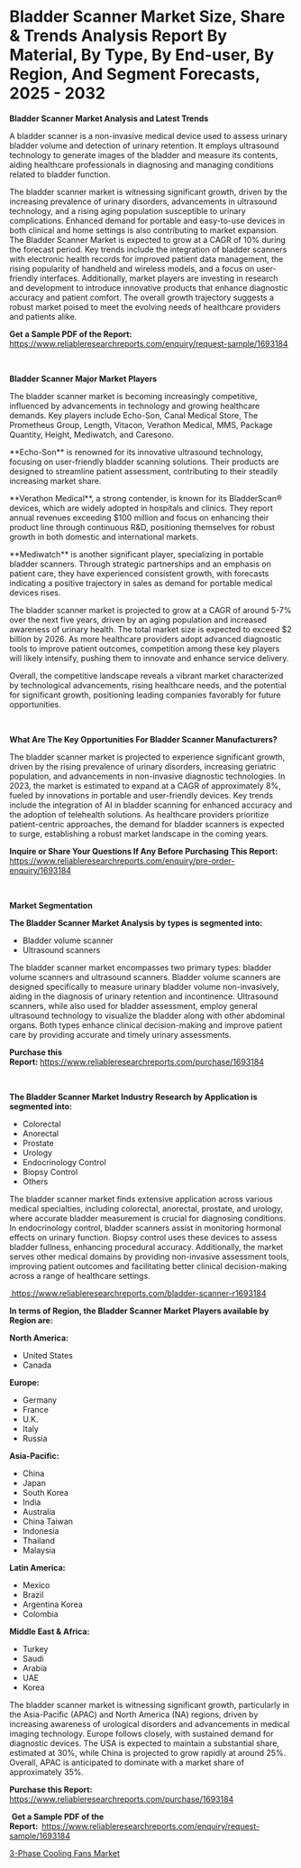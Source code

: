 <p><h1>Bladder Scanner Market Size, Share & Trends Analysis Report By Material, By Type, By End-user, By Region, And Segment Forecasts, 2025 - 2032</h1></p><p><strong>Bladder Scanner Market Analysis and Latest Trends</strong></p>
<p><p>A bladder scanner is a non-invasive medical device used to assess urinary bladder volume and detection of urinary retention. It employs ultrasound technology to generate images of the bladder and measure its contents, aiding healthcare professionals in diagnosing and managing conditions related to bladder function. </p><p>The bladder scanner market is witnessing significant growth, driven by the increasing prevalence of urinary disorders, advancements in ultrasound technology, and a rising aging population susceptible to urinary complications. Enhanced demand for portable and easy-to-use devices in both clinical and home settings is also contributing to market expansion. The Bladder Scanner Market is expected to grow at a CAGR of 10% during the forecast period. Key trends include the integration of bladder scanners with electronic health records for improved patient data management, the rising popularity of handheld and wireless models, and a focus on user-friendly interfaces. Additionally, market players are investing in research and development to introduce innovative products that enhance diagnostic accuracy and patient comfort. The overall growth trajectory suggests a robust market poised to meet the evolving needs of healthcare providers and patients alike.</p></p>
<p><strong>Get a Sample PDF of the Report:&nbsp;</strong> <a href="https://www.reliableresearchreports.com/enquiry/request-sample/1693184?utm_campaign=2009&utm_medium=2&utm_source=Github&utm_content=ia&utm_term=08012025&utm_id=bladder-scanner">https://www.reliableresearchreports.com/enquiry/request-sample/1693184</a></p>
<p>&nbsp;</p>
<p><strong>Bladder Scanner Major Market Players</strong></p>
<p><p>The bladder scanner market is becoming increasingly competitive, influenced by advancements in technology and growing healthcare demands. Key players include Echo-Son, Canal Medical Store, The Prometheus Group, Length, Vitacon, Verathon Medical, MMS, Package Quantity, Height, Mediwatch, and Caresono.</p><p>**Echo-Son** is renowned for its innovative ultrasound technology, focusing on user-friendly bladder scanning solutions. Their products are designed to streamline patient assessment, contributing to their steadily increasing market share. </p><p>**Verathon Medical**, a strong contender, is known for its BladderScan® devices, which are widely adopted in hospitals and clinics. They report annual revenues exceeding $100 million and focus on enhancing their product line through continuous R&D, positioning themselves for robust growth in both domestic and international markets.</p><p>**Mediwatch** is another significant player, specializing in portable bladder scanners. Through strategic partnerships and an emphasis on patient care, they have experienced consistent growth, with forecasts indicating a positive trajectory in sales as demand for portable medical devices rises.</p><p>The bladder scanner market is projected to grow at a CAGR of around 5-7% over the next five years, driven by an aging population and increased awareness of urinary health. The total market size is expected to exceed $2 billion by 2026. As more healthcare providers adopt advanced diagnostic tools to improve patient outcomes, competition among these key players will likely intensify, pushing them to innovate and enhance service delivery. </p><p>Overall, the competitive landscape reveals a vibrant market characterized by technological advancements, rising healthcare needs, and the potential for significant growth, positioning leading companies favorably for future opportunities.</p></p>
<p>&nbsp;</p>
<p><strong>What Are The Key Opportunities For Bladder Scanner Manufacturers?</strong></p>
<p><p>The bladder scanner market is projected to experience significant growth, driven by the rising prevalence of urinary disorders, increasing geriatric population, and advancements in non-invasive diagnostic technologies. In 2023, the market is estimated to expand at a CAGR of approximately 8%, fueled by innovations in portable and user-friendly devices. Key trends include the integration of AI in bladder scanning for enhanced accuracy and the adoption of telehealth solutions. As healthcare providers prioritize patient-centric approaches, the demand for bladder scanners is expected to surge, establishing a robust market landscape in the coming years.</p></p>
<p><strong>Inquire or Share Your Questions If Any Before Purchasing This Report:</strong> <a href="https://www.reliableresearchreports.com/enquiry/pre-order-enquiry/1693184?utm_campaign=2009&utm_medium=2&utm_source=Github&utm_content=ia&utm_term=08012025&utm_id=bladder-scanner">https://www.reliableresearchreports.com/enquiry/pre-order-enquiry/1693184</a></p>
<p>&nbsp;</p>
<p><strong>Market Segmentation</strong></p>
<p><strong>The Bladder Scanner Market Analysis by types is segmented into:</strong></p>
<p><ul><li>Bladder volume scanner</li><li>Ultrasound scanners</li></ul></p>
<p><p>The bladder scanner market encompasses two primary types: bladder volume scanners and ultrasound scanners. Bladder volume scanners are designed specifically to measure urinary bladder volume non-invasively, aiding in the diagnosis of urinary retention and incontinence. Ultrasound scanners, while also used for bladder assessment, employ general ultrasound technology to visualize the bladder along with other abdominal organs. Both types enhance clinical decision-making and improve patient care by providing accurate and timely urinary assessments.</p></p>
<p><strong>Purchase this Report:&nbsp;</strong><a href="https://www.reliableresearchreports.com/purchase/1693184?utm_campaign=2009&utm_medium=2&utm_source=Github&utm_content=ia&utm_term=08012025&utm_id=bladder-scanner">https://www.reliableresearchreports.com/purchase/1693184</a></p>
<p>&nbsp;</p>
<p><strong>The Bladder Scanner Market Industry Research by Application is segmented into:</strong></p>
<p><ul><li>Colorectal</li><li>Anorectal</li><li>Prostate</li><li>Urology</li><li>Endocrinology Control</li><li>Biopsy Control</li><li>Others</li></ul></p>
<p><p>The bladder scanner market finds extensive application across various medical specialties, including colorectal, anorectal, prostate, and urology, where accurate bladder measurement is crucial for diagnosing conditions. In endocrinology control, bladder scanners assist in monitoring hormonal effects on urinary function. Biopsy control uses these devices to assess bladder fullness, enhancing procedural accuracy. Additionally, the market serves other medical domains by providing non-invasive assessment tools, improving patient outcomes and facilitating better clinical decision-making across a range of healthcare settings.</p></p>
<p><a href="https://www.reliableresearchreports.com/bladder-scanner-r1693184?utm_campaign=2009&utm_medium=2&utm_source=Github&utm_content=ia&utm_term=08012025&utm_id=bladder-scanner">&nbsp;https://www.reliableresearchreports.com/bladder-scanner-r1693184</a></p>
<p><strong>In terms of Region, the Bladder Scanner Market Players available by Region are:</strong></p>
<p>
    <p> <strong> North America: </strong>
        <ul>
            <li>United States</li>
            <li>Canada</li>
        </ul>
        </p> 
    <p> <strong> Europe: </strong>
        <ul>
            <li>Germany</li>
            <li>France</li>
            <li>U.K.</li>
            <li>Italy</li>
            <li>Russia</li>
        </ul>
        </p> 
    <p> <strong> Asia-Pacific: </strong>
        <ul>
            <li>China</li>
            <li>Japan</li>
            <li>South Korea</li>
            <li>India</li>
            <li>Australia</li>
            <li>China Taiwan</li>
            <li>Indonesia</li>
            <li>Thailand</li>
            <li>Malaysia</li>
        </ul>
        </p> 
    <p> <strong> Latin America: </strong>
        <ul>
            <li>Mexico</li>
            <li>Brazil</li>
            <li>Argentina Korea</li>
            <li>Colombia</li>
        </ul>
        </p> 
    <p> <strong> Middle East & Africa: </strong>
        <ul>
            <li>Turkey</li>
            <li>Saudi</li>
            <li>Arabia</li>
            <li>UAE</li>
            <li>Korea</li>
        </ul>
    </p>
    </p>
<p><p>The bladder scanner market is witnessing significant growth, particularly in the Asia-Pacific (APAC) and North America (NA) regions, driven by increasing awareness of urological disorders and advancements in medical imaging technology. Europe follows closely, with sustained demand for diagnostic devices. The USA is expected to maintain a substantial share, estimated at 30%, while China is projected to grow rapidly at around 25%. Overall, APAC is anticipated to dominate with a market share of approximately 35%.</p></p>
<p><strong>Purchase this Report: </strong><a href="https://www.reliableresearchreports.com/purchase/1693184?utm_campaign=2009&utm_medium=2&utm_source=Github&utm_content=ia&utm_term=08012025&utm_id=bladder-scanner">https://www.reliableresearchreports.com/purchase/1693184</a></p>
<p>&nbsp;<strong>Get a Sample PDF of the Report:&nbsp;&nbsp;</strong><a href="https://www.reliableresearchreports.com/enquiry/request-sample/1693184?utm_campaign=2009&utm_medium=2&utm_source=Github&utm_content=ia&utm_term=08012025&utm_id=bladder-scanner">https://www.reliableresearchreports.com/enquiry/request-sample/1693184</a></p>
<p><strong></strong></p>
<p><p><a href="https://github.com/marloy8/Market-Research-Report-List-6/blob/main/3-phase-cooling-fans-market.md?utm_campaign=2009&utm_medium=2&utm_source=Github&utm_content=ia&utm_term=08012025&utm_id=bladder-scanner">3-Phase Cooling Fans Market</a></p></p>